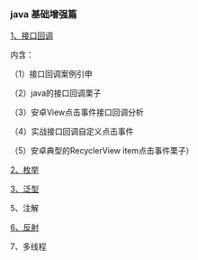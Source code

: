 ### java 基础增强篇

[1、接口回调](https://blog.csdn.net/qq_38350635/article/details/88233916)

内含：

（1）接口回调案例引申

（2）java的接口回调栗子

（3）安卓View点击事件接口回调分析

（4）实战接口回调自定义点击事件

（5）安卓典型的RecyclerView item点击事件栗子）

[2、枚举](https://blog.csdn.net/qq_38350635/article/details/96860995)

[3、泛型](https://blog.csdn.net/qq_38350635/article/details/96610916)

5、注解

[6、反射](https://blog.csdn.net/qq_38350635/article/details/99191055)

7、多线程

